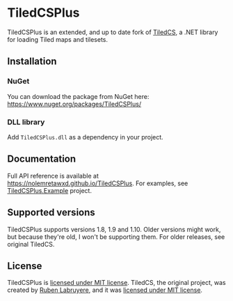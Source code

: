 # TiledCSPlus

TiledCSPlus is an extended, and up to date fork of [TiledCS](https://github.com/TheBoneJarmer/TiledCS), a .NET library for loading Tiled maps and tilesets.

## Installation
### NuGet
You can download the package from NuGet here: https://www.nuget.org/packages/TiledCSPlus/
### DLL library
Add `TiledCSPlus.dll` as a dependency in your project.

## Documentation
Full API reference is available at https://nolemretawxd.github.io/TiledCSPlus.
For examples, see [TiledCSPlus.Example](TiledCSPlus.Example) project.

## Supported versions
TiledCSPlus supports versions 1.8, 1.9 and 1.10. Older versions might work, but because they're old, I won't be supporting them. For older releases, see original TiledCS.

## License
TiledCSPlus is [licensed under MIT license](LICENSE). TiledCS, the original project, was created by [Ruben Labruyere](https://github.com/TheBoneJarmer), and it was [licensed under MIT license](LICENSE_orig).
